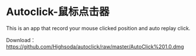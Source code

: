 # Autoclick-鼠标点击器
This is an app that record your mouse clicked position and auto replay click.

Download：https://github.com/Highsoda/autoclick/raw/master/AutoClick%201.0.dmg

